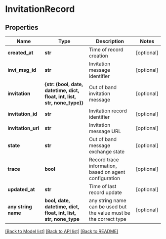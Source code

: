 # InvitationRecord


## Properties
Name | Type | Description | Notes
------------ | ------------- | ------------- | -------------
**created_at** | **str** | Time of record creation | [optional] 
**invi_msg_id** | **str** | Invitation message identifier | [optional] 
**invitation** | **{str: (bool, date, datetime, dict, float, int, list, str, none_type)}** | Out of band invitation message | [optional] 
**invitation_id** | **str** | Invitation record identifier | [optional] 
**invitation_url** | **str** | Invitation message URL | [optional] 
**state** | **str** | Out of band message exchange state | [optional] 
**trace** | **bool** | Record trace information, based on agent configuration | [optional] 
**updated_at** | **str** | Time of last record update | [optional] 
**any string name** | **bool, date, datetime, dict, float, int, list, str, none_type** | any string name can be used but the value must be the correct type | [optional]

[[Back to Model list]](../README.md#documentation-for-models) [[Back to API list]](../README.md#documentation-for-api-endpoints) [[Back to README]](../README.md)


